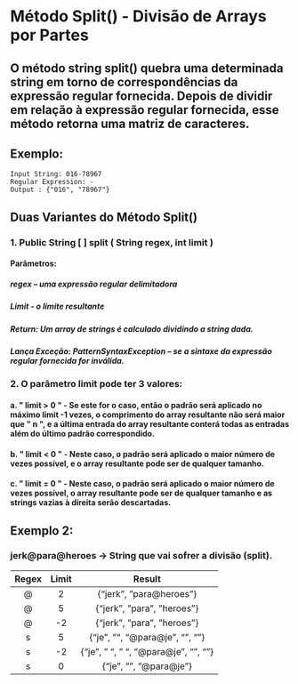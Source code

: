 # Método Split() - Divisão de Arrays por Partes
## O método string split() quebra uma determinada string em torno de correspondências da expressão regular fornecida. Depois de dividir em relação à expressão regular fornecida, esse método retorna uma matriz de caracteres.
## Exemplo:  
```
Input String: 016-78967
Regular Expression: - 
Output : {"016", "78967"}
```
## Duas Variantes do Método Split()
### 1. Public String [ ] split ( String regex, int limit )

#### Parâmetros:

##### regex – uma expressão regular delimitadora
##### Limit - o limite resultante
##### Return: Um array de strings é calculado dividindo a string dada.
##### Lança Exceção: PatternSyntaxException – se a sintaxe da expressão regular fornecida for inválida.  

### 2. O parâmetro limit pode ter 3 valores: 

#### a. " limit > 0 " - Se este for o caso, então o padrão será aplicado no máximo limit -1 vezes, o comprimento do array resultante não será maior que " n ", e a última entrada do array resultante conterá todas as entradas além do último padrão correspondido.
#### b. " limit < 0 " - Neste caso, o padrão será aplicado o maior número de vezes possível, e o array resultante pode ser de qualquer tamanho.
#### c. " limit = 0 " - Neste caso, o padrão será aplicado o maior número de vezes possível, o array resultante pode ser de qualquer tamanho e as strings vazias à direita serão descartadas.

## Exemplo 2:
### jerk@para@heroes -> String que vai sofrer a divisão (split).

|Regex  |	Limit | 	Result|
|:---:  |	:---: | 	:---:|
|@	| 2	|{“jerk”, ”para@heroes”}|
|@	| 5	|{“jerk”, ”para”, ”heroes”}| 
|@	|-2	|{“jerk”, ”para”, ”heroes”}|
|s  | 	5	|{“je”, ”“, “@para@je”, “”, “”}|
|s  |  	-2|	{“je”, ” “, ” “, “@para@je”, “”, “”}|
|s  |  	0|	{“je”, ””, ”@para@je”}|
